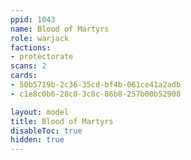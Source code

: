 ```yaml
---
ppid: 1043
name: Blood of Martyrs
role: warjack
factions:
- protectorate
scans: 2
cards:
- 50b5719b-2c36-35cd-bf4b-061ce41a2adb
- c1e8c0b6-28c0-3c8c-86b8-257b00b52908

layout: model
title: Blood of Martyrs
disableToc: true
hidden: true
---
```

